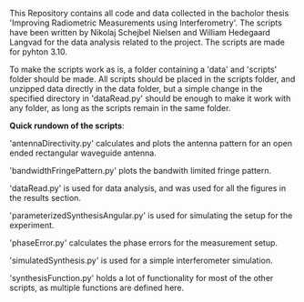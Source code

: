 This Repository contains all code and data collected in the bacholor thesis 'Improving Radiometric Measurements using
Interferometry'. The scripts have been written by Nikolaj Schejbel Nielsen and William Hedegaard Langvad for the data analysis related to the project. The scripts are made for pyhton 3.10. 
 
To make the scripts work as is, a folder containing a 'data' and 'scripts' folder should be made. All scripts should be placed in the scripts folder, and unzipped data directly in the data folder, but a simple change in the specified directory in 'dataRead.py' should be enough to make it work with any folder, as long as the scripts remain in the same folder. 


 
**Quick rundown of the scripts**:

'antennaDirectivity.py' calculates and plots the antenna pattern for an open ended rectangular waveguide antenna. 

'bandwidthFringePattern.py' plots the bandwith limited fringe pattern. 

'dataRead.py' is used for data analysis, and was used for all the figures in the results section. 

'parameterizedSynthesisAngular.py' is used for simulating the setup for the experiment. 

'phaseError.py' calculates the phase errors for the measurement setup. 

'simulatedSynthesis.py' is used for a simple interferometer simulation. 

'synthesisFunction.py' holds a lot of functionality for most of the other scripts, as multiple functions are defined here. 
